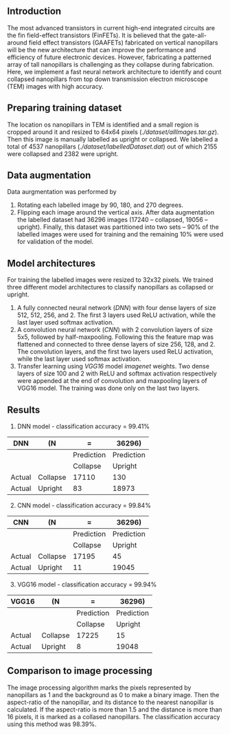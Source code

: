 ## Introduction
The most advanced transistors in current high-end integrated circuits are the fin field-effect transistors (FinFETs). It is believed that the gate-all-around field effect transistors (GAAFETs) fabricated on vertical nanopillars will be the new architecture that can improve the performance and efficiency of future electronic devices. However, fabricating a patterned array of tall nanopillars is challenging as they collapse during fabrication. Here, we implement a fast neural network architecture to identify and count collapsed nanopillars from top down transmission electron microscope (TEM) images with high accuracy.

## Preparing training dataset
The location os nanopillars in TEM is identified and a small region is cropped around it and resized to 64x64 pixels (_./dataset/allImages.tar.gz_). Then this image is manually labelled as upright or collapsed. We labelled a total of 4537 nanopillars (_./dataset/labelledDataset.dat_) out of which 2155 were collapsed and 2382 were upright.

## Data augmentation
Data aurgmentation was performed by
1. Rotating each labelled image by 90, 180, and 270 degrees.
2. Flipping each image around the vertical axis.
After data augmentation the labelled dataset had 36296 images (17240 – collapsed, 19056 – upright). Finally, this dataset was partitioned into two sets – 90% of the labelled images were used for training and the remaining 10% were used for validation of the model.

## Model architectures
For training the labelled images were resized to 32x32 pixels. We trained three different model architectures to classify nanopillars as collapsed or upright.
1. A fully connected neural network (_DNN_) with four dense layers of size 512, 512, 256, and 2. The first 3 layers used ReLU activation, while the last layer used softmax activation.
2. A convolution neural network (_CNN_) with 2 convolution layers of size 5x5, followed by half-maxpooling. Following this the feature map was flattened and connected to three dense layers of size 256, 128, and 2. The convolution layers, and the first two layers used ReLU activation, while the last layer used softmax activation.
3. Transfer learning using _VGG16_ model _imagenet_ weights. Two dense layers of size 100 and 2 with ReLU and softmax activation respectively were appended at the end of convolution and maxpooling layers of VGG16 model. The training was done only on the last two layers.

## Results
1. DNN model - classification accuracy = 99.41%

| DNN       |  (N      | =          | 36296)     |
|-----------|----------|------------|------------|
|           |          | Prediction | Prediction |
|           |          | Collapse   | Upright    |
| Actual    | Collapse | 17110      | 130        |
| Actual    | Upright  | 83         | 18973      |

2. CNN model - classification accuracy = 99.84%

| CNN       |  (N      | =          | 36296)     |
|-----------|----------|------------|------------|
|           |          | Prediction | Prediction |
|           |          | Collapse   | Upright    |
| Actual    | Collapse | 17195      | 45         |
| Actual    | Upright  | 11         | 19045      |

3. VGG16 model - classification accuracy = 99.94%

| VGG16     |  (N      | =          | 36296)     |
|-----------|----------|------------|------------|
|           |          | Prediction | Prediction |
|           |          | Collapse   | Upright    |
| Actual    | Collapse | 17225      | 15         |
| Actual    | Upright  | 8          | 19048      |

## Comparison to image processing
The image processing algorithm marks the pixels represented by nanopillars as 1 and the background as 0 to make a binary image. Then the aspect-ratio of the nanopillar, and its distance to the nearest nanopillar is calculated. If the aspect-ratio is more than 1.5 and the distance is more than 16 pixels, it is marked as a collased nanopillars. The classification accuracy using this method was 98.39%. 
